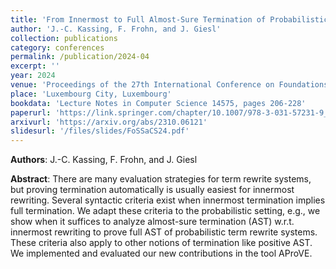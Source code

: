 ```yaml
---
title: 'From Innermost to Full Almost-Sure Termination of Probabilistic Term Rewriting'
author: 'J.-C. Kassing, F. Frohn, and J. Giesl'
collection: publications
category: conferences
permalink: /publication/2024-04
excerpt: ''
year: 2024
venue: 'Proceedings of the 27th International Conference on Foundations of Software Science and Computation Structures (FoSSaCS 2024)'
place: 'Luxembourg City, Luxembourg'
bookdata: 'Lecture Notes in Computer Science 14575, pages 206-228'
paperurl: 'https://link.springer.com/chapter/10.1007/978-3-031-57231-9_10'
arxivurl: 'https://arxiv.org/abs/2310.06121'
slidesurl: '/files/slides/FoSSaCS24.pdf'
---
```


**Authors**: J.-C. Kassing, F. Frohn, and J. Giesl

**Abstract**:
There are many evaluation strategies for term rewrite systems, but proving termination automatically is usually easiest for innermost rewriting. Several syntactic criteria exist when innermost termination implies full termination. We adapt these criteria to the probabilistic setting, e.g., we show when it suffices to analyze almost-sure termination (AST) w.r.t. innermost rewriting to prove full AST of probabilistic term rewrite systems. These criteria also apply to other notions of termination like positive AST. We implemented and evaluated our new contributions in the tool AProVE.